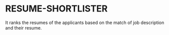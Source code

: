 # RESUME-SHORTLISTER
It ranks the resumes of the applicants based on the match of job description and their resume.
